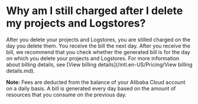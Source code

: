 # Why am I still charged after I delete my projects and Logstores?

After you delete your projects and Logstores, you are stilled charged on the day you delete them. You receive the bill the next day. After you receive the bill, we recommend that you check whether the generated bill is for the day on which you delete your projects and Logstores. For more information about billing details, see [View billing details](/intl.en-US/Pricing/View billing details.md).

**Note:** Fees are deducted from the balance of your Alibaba Cloud account on a daily basis. A bill is generated every day based on the amount of resources that you consume on the previous day.

